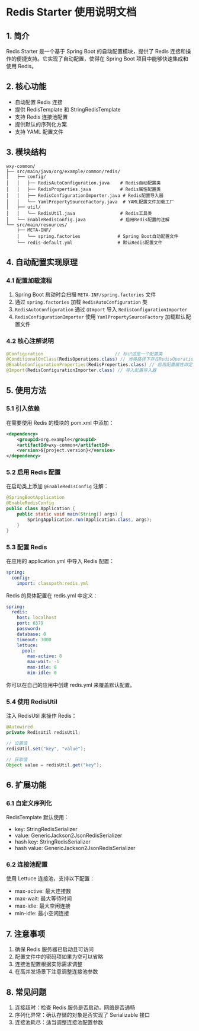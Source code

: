 # Redis Starter 使用说明文档

## 1. 简介
Redis Starter 是一个基于 Spring Boot 的自动配置模块，提供了 Redis 连接和操作的便捷支持。它实现了自动配置，使得在 Spring Boot 项目中能够快速集成和使用 Redis。

## 2. 核心功能
- 自动配置 Redis 连接
- 提供 RedisTemplate 和 StringRedisTemplate
- 支持 Redis 连接池配置
- 提供默认的序列化方案
- 支持 YAML 配置文件

## 3. 模块结构
```
wxy-common/
├── src/main/java/org/example/common/redis/
│   ├── config/
│   │   ├── RedisAutoConfiguration.java    # Redis自动配置类
│   │   ├── RedisProperties.java           # Redis属性配置类
│   │   ├── RedisConfigurationImporter.java # Redis配置导入器
│   │   └── YamlPropertySourceFactory.java  # YAML配置文件加载工厂
│   ├── util/
│   │   └── RedisUtil.java                 # Redis工具类
│   └── EnableRedisConfig.java             # 启用Redis配置的注解
└── src/main/resources/
    ├── META-INF/
    │   └── spring.factories              # Spring Boot自动配置文件
    └── redis-default.yml                 # 默认Redis配置文件
```

## 4. 自动配置实现原理
### 4.1 配置加载流程
1. Spring Boot 启动时会扫描 `META-INF/spring.factories` 文件
2. 通过 `spring.factories` 加载 `RedisAutoConfiguration` 类
3. `RedisAutoConfiguration` 通过 `@Import` 导入 `RedisConfigurationImporter`
4. `RedisConfigurationImporter` 使用 `YamlPropertySourceFactory` 加载默认配置文件

### 4.2 核心注解说明
```java
@Configuration                           // 标识这是一个配置类
@ConditionalOnClass(RedisOperations.class) // 当类路径下存在RedisOperations时生效
@EnableConfigurationProperties(RedisProperties.class) // 启用配置属性绑定
@Import(RedisConfigurationImporter.class) // 导入配置导入器
```

## 5. 使用方法
### 5.1 引入依赖
在需要使用 Redis 的模块的 pom.xml 中添加：
```xml
<dependency>
    <groupId>org.example</groupId>
    <artifactId>wxy-common</artifactId>
    <version>${project.version}</version>
</dependency>
```

### 5.2 启用 Redis 配置
在启动类上添加 `@EnableRedisConfig` 注解：
```java
@SpringBootApplication
@EnableRedisConfig
public class Application {
    public static void main(String[] args) {
        SpringApplication.run(Application.class, args);
    }
}
```

### 5.3 配置 Redis
在应用的 application.yml 中导入 Redis 配置：
```yaml
spring:
  config:
    import: classpath:redis.yml
```

Redis 的具体配置在 redis.yml 中定义：
```yaml
spring:
  redis:
    host: localhost
    port: 6379
    password: 
    database: 0
    timeout: 3000
    lettuce:
      pool:
        max-active: 8
        max-wait: -1
        max-idle: 8
        min-idle: 0
```

你可以在自己的应用中创建 redis.yml 来覆盖默认配置。

### 5.4 使用 RedisUtil
注入 RedisUtil 来操作 Redis：
```java
@Autowired
private RedisUtil redisUtil;

// 设置值
redisUtil.set("key", "value");

// 获取值
Object value = redisUtil.get("key");
```

## 6. 扩展功能
### 6.1 自定义序列化
RedisTemplate 默认使用：
- key: StringRedisSerializer
- value: GenericJackson2JsonRedisSerializer
- hash key: StringRedisSerializer
- hash value: GenericJackson2JsonRedisSerializer

### 6.2 连接池配置
使用 Lettuce 连接池，支持以下配置：
- max-active: 最大连接数
- max-wait: 最大等待时间
- max-idle: 最大空闲连接
- min-idle: 最小空闲连接

## 7. 注意事项
1. 确保 Redis 服务器已启动且可访问
2. 配置文件中的密码项如果为空可以省略
3. 连接池配置根据实际需求调整
4. 在高并发场景下注意调整连接池参数

## 8. 常见问题
1. 连接超时：检查 Redis 服务是否启动，网络是否通畅
2. 序列化异常：确认存储的对象是否实现了 Serializable 接口
3. 连接池耗尽：适当调整连接池配置参数
